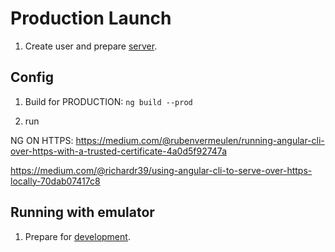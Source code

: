 # Production Launch

1. Create user and prepare [server](/docs/server-setup.md).

## Config

1. Build for PRODUCTION: ``ng build --prod``

2. run ` `


NG ON HTTPS:
https://medium.com/@rubenvermeulen/running-angular-cli-over-https-with-a-trusted-certificate-4a0d5f92747a

https://medium.com/@richardr39/using-angular-cli-to-serve-over-https-locally-70dab07417c8


## Running with emulator

1. Prepare for [development](/docs/development.md).

